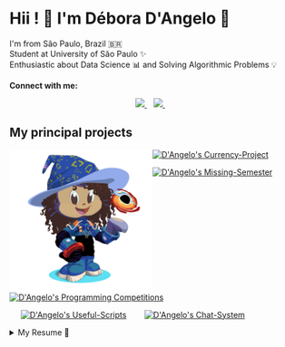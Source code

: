 <!--
**DAngelo-S/DAngelo-S** is a ✨ _special_ ✨ repository because its `README.md` (this file) appears on your GitHub profile.

Here are some ideas to get you started:

- 🔭 I’m currently working on ...
- 🌱 I’m currently learning ...
- 👯 I’m looking to collaborate on ...
- 🤔 I’m looking for help with ...
- 💬 Ask me about ...
- 📫 How to reach me: ...
- 😄 Pronouns: ...
- ⚡ Fun fact: ...

| <img src=my-octocat.png width=50%> | # Hi!!  |
| --- | --- |
| git status | Lista de todos os arquivos modificados ou novos |
| git diff | Mostra as diferenças do arquivo que não foram preparadas |

![D'Angelo's Langs](https://github-readme-stats.vercel.app/api/top-langs/?username=DAngelo-S&layout=compact&theme=midnight-purple)
-->

# Hii ! :satellite: I'm Débora D'Angelo :telescope:

I'm from São Paulo, Brazil :brazil:  
Student at University of São Paulo :sparkles:  
Enthusiastic about Data Science :bar_chart: and Solving Algorithmic Problems :bulb:  
<!-- **2021 Goals** :outbox_tray: : Get job experience and increase my knowledge in data science and problem solving. -->

**Connect with me:**
<p align='center'>
    <a href="https://t.me/DAngeloRA">
    <img src="https://img.shields.io/badge/telegram-D14836?color=2CA5E0&style=for-the-badge&logo=telegram&logoColor=white" />    
  </a>&nbsp;&nbsp;
  <a href="https://www.linkedin.com/in/deboradraraujo/">
    <img src="https://img.shields.io/badge/linkedin-%230077B5.svg?&style=for-the-badge&logo=linkedin&logoColor=white" />
  </a>&nbsp;&nbsp;
</p>
 
## My principal projects

  
<img src=my-octocat.png width=50% align='left'>

[![D'Angelo's Currency-Project](https://github-readme-stats.vercel.app/api/pin/?username=DAngelo-S&repo=Currency-Project&theme=midnight-purple)](https://github.com/DAngelo-S/Currency-Project)


[![D'Angelo's Missing-Semester](https://github-readme-stats.vercel.app/api/pin/?username=missing-semester-pt&repo=missing-semester-pt.github.io&theme=midnight-purple)](https://github.com/missing-semester-pt/missing-semester-pt.github.io)

[![D'Angelo's Programming Competitions](https://github-readme-stats.vercel.app/api/pin/?username=DAngelo-S&repo=Training-for-Programming-Competitions&theme=midnight-purple)](https://github.com/DAngelo-S/Training-for-Programming-Competitions)

&nbsp;&nbsp;&nbsp;&nbsp; [![D'Angelo's Useful-Scripts](https://github-readme-stats.vercel.app/api/pin/?username=DAngelo-S&repo=Useful-Scripts&theme=midnight-purple)](https://github.com/DAngelo-S/Useful-Scripts) &nbsp;&nbsp;&nbsp;&nbsp;&nbsp;&nbsp; [![D'Angelo's Chat-System](https://github-readme-stats.vercel.app/api/pin/?username=DAngelo-S&repo=chat-system&theme=midnight-purple)](https://github.com/DAngelo-S/chat-system) 

<!--
![D'Angelo's Github Stats](https://github-readme-stats.vercel.app/api?username=DAngelo-S&show_icons=true&count_private=true&theme=midnight-purple)
-->

<details>
  <summary>My Resume 📃</summary>

## Experience

- 📈 **Sysadmin**\
📆 Sep/2019 - Aug/2021\
📍 **Rede Linux IME USP**

- 📚 **Teaching Program: Programming Challenges**\
📆 Mar/2016 - Dez/2016\
📍 **IFSP**

## Education

- 📖 **Computer Science B.S.**\
📆 2018 - Moment\
📍 **IME-USP: Instituto de Matemática e Estatística da USP**

- 📖 **Informatics Technician**\
📆 2015 - 2017\
📍 **IFSP: Instituto Federal de Educação Ciência e Tecnologia de São Paulo**

## Certificates and Recognitions

- :medal_sports: **34th at [Neps Academy Global Leaderboard](https://neps.academy/ranking/users)**\
📆 2021

- :medal_sports: **61th Brazilian Olympiad in Informatics**\
📆 2019
  
- :medal_sports: **Bronze Medalist at Brazilian Mathematical Olympiad**\
📆 2017
  
- :medal_sports: **Bronze Medalist Brazilian Astronomy Olympiad**\
📆 2017
  
- :medal_sports: **94th Brazilian Olympiad in Informatics**\
📆 2016

<!--
## Certificates

- 📜 **Professional Scrum Master I**\
📆 Mar/2021\
📍 **Scrum.org**
-->
</details>
